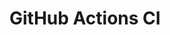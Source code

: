 # GitHub Actions CI





































































































































































































































































































































































































































































































































































































































































































































































































































































































































































































































































































































































































































































































































































































































































































































































































































































































































































































































































































































































































































































































































































































































































































































































































































































































































































































































































































































































































































































































































































































































